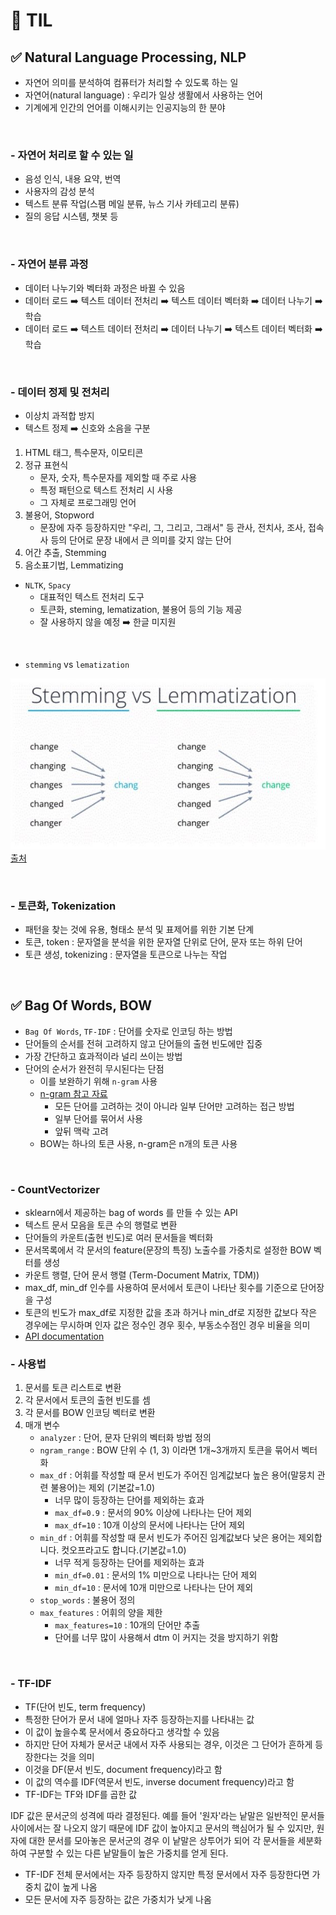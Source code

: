 # 🦁 TIL

## ✅ Natural Language Processing, NLP
* 자연어 의미를 분석하여 컴퓨터가 처리할 수 있도록 하는 일
* 자연어(natural language) : 우리가 일상 생활에서 사용하는 언어
* 기계에게 인간의 언어를 이해시키는 인공지능의 한 분야

<br>

### - 자연어 처리로 할 수 있는 일
* 음성 인식, 내용 요약, 번역
* 사용자의 감성 분석
* 텍스트 분류 작업(스팸 메일 분류, 뉴스 기사 카테고리 분류)
* 질의 응답 시스템, 챗봇 등 

<br>

### - 자연어 분류 과정
* 데이터 나누기와 벡터화 과정은 바뀔 수 있음
* 데이터 로드 ➡️ 텍스트 데이터 전처리 ➡️ 텍스트 데이터 벡터화 ➡️ 데이터 나누기 ➡️ 학습
* 데이터 로드 ➡️ 텍스트 데이터 전처리 ➡️ 데이터 나누기 ➡️ 텍스트 데이터 벡터화 ➡️ 학습

<br>

### - 데이터 정제 및 전처리
* 이상치 과적합 방지
* 텍스트 정제 ➡️ 신호와 소음을 구분
1. HTML 태그, 특수문자, 이모티콘
2. 정규 표현식
   * 문자, 숫자, 특수문자를 제외할 때 주로 사용
   * 특정 패턴으로 텍스트 전처리 시 사용
   * 그 자체로 프로그래밍 언어 
3. 불용어, Stopword
   * 문장에 자주 등장하지만 "우리, 그, 그리고, 그래서" 등 관사, 전치사, 조사, 접속사 등의 단어로 문장 내에서 큰 의미를 갖지 않는 단어
4. 어간 추출, Stemming
5. 음소표기법, Lemmatizing

* `NLTK`, `Spacy`
  * 대표적인 텍스트 전처리 도구 
  * 토큰화, steming, lematization, 불용어 등의 기능 제공
  * 잘 사용하지 않을 예정 ➡️ 한글 미지원

<br>

* `stemming` vs `lematization`

![](../../img/Stemming_and_lemmatization.webp) <br>
[출처](https://www.turing.com/kb/stemming-vs-lemmatization-in-python)

<br>

### - 토큰화, Tokenization
* 패턴을 찾는 것에 유용, 형태소 분석 및 표제어를 위한 기본 단계
* 토큰, token : 문자열을 분석을 위한 문자열 단위로 단어, 문자 또는 하위 단어
* 토큰 생성, tokenizing : 문자열을 토큰으로 나누는 작업

<br>

## ✅ Bag Of Words, BOW

* `Bag Of Words`, `TF-IDF` : 단어를 숫자로 인코딩 하는 방법
* 단어들의 순서를 전혀 고려하지 않고 단어들의 출현 빈도에만 집중
* 가장 간단하고 효과적이라 널리 쓰이는 방법
* 단어의 순서가 완전히 무시된다는 단점
  * 이를 보완하기 위해 `n-gram` 사용
  * [n-gram 참고 자료](https://heytech.tistory.com/343)
    * 모든 단어를 고려하는 것이 아니라 일부 단어만 고려하는 접근 방법
    * 일부 단어를 묶어서 사용
    * 앞뒤 맥락 고려 
  * BOW는 하나의 토큰 사용, n-gram은 n개의 토큰 사용


<br>

### - CountVectorizer
* sklearn에서 제공하는 bag of words 를 만들 수 있는 API
* 텍스트 문서 모음을 토큰 수의 행렬로 변환
* 단어들의 카운트(출현 빈도)로 여러 문서들을 벡터화
* 문서목록에서 각 문서의 feature(문장의 특징) 노출수를 가중치로 설정한 BOW 벡터를 생성
* 카운트 행렬, 단어 문서 행렬 (Term-Document Matrix, TDM))
* max_df, min_df 인수를 사용하여 문서에서 토큰이 나타난 횟수를 기준으로 단어장을 구성 
* 토큰의 빈도가 max_df로 지정한 값을 초과 하거나 min_df로 지정한 값보다 작은 경우에는 무시하며 인자 값은 정수인 경우 횟수, 부동소수점인 경우 비율을 의미
* [API documentation](https://scikit-learn.org/stable/modules/generated/sklearn.feature_extraction.text.CountVectorizer.html)

### - 사용법
1. 문서를 토큰 리스트로 변환
2. 각 문서에서 토큰의 출현 빈도를 셈
3. 각 문서를 BOW 인코딩 벡터로 변환
4. 매개 변수
    * `analyzer` : 단어, 문자 단위의 벡터화 방법 정의
    * `ngram_range` : BOW 단위 수 (1, 3) 이라면 1개~3개까지 토큰을 묶어서 벡터화
    * `max_df` : 어휘를 작성할 때 문서 빈도가 주어진 임계값보다 높은 용어(말뭉치 관련 불용어)는 제외 (기본값=1.0)
        * 너무 많이 등장하는 단어를 제외하는 효과
        * `max_df=0.9` : 문서의 90% 이상에 나타나는 단어 제외
        * `max_df=10` : 10개 이상의 문서에 나타나는 단어 제외
    * `min_df` : 어휘를 작성할 때 문서 빈도가 주어진 임계값보다 낮은 용어는 제외합니다. 컷오프라고도 합니다.(기본값=1.0)
        * 너무 적게 등장하는 단어를 제외하는 효과 
        * `min_df=0.01` : 문서의 1% 미만으로 나타나는 단어 제외
        * `min_df=10` : 문서에 10개 미만으로 나타나는 단어 제외
    * `stop_words` : 불용어 정의
    * `max_features` : 어휘의 양을 제한
      * `max_features=10` : 10개의 단어만 추출
      * 단어를 너무 많이 사용해서 dtm 이 커지는 것을 방지하기 위함


<br>

### - TF-IDF
* TF(단어 빈도, term frequency)
* 특정한 단어가 문서 내에 얼마나 자주 등장하는지를 나타내는 값
* 이 값이 높을수록 문서에서 중요하다고 생각할 수 있음
* 하지만 단어 자체가 문서군 내에서 자주 사용되는 경우, 이것은 그 단어가 흔하게 등장한다는 것을 의미
* 이것을 DF(문서 빈도, document frequency)라고 함
* 이 값의 역수를 IDF(역문서 빈도, inverse document frequency)라고 함 
* TF-IDF는 TF와 IDF를 곱한 값

IDF 값은 문서군의 성격에 따라 결정된다. 예를 들어 '원자'라는 낱말은 일반적인 문서들 사이에서는 잘 나오지 않기 때문에 IDF 값이 높아지고 문서의 핵심어가 될 수 있지만, 원자에 대한 문서를 모아놓은 문서군의 경우 이 낱말은 상투어가 되어 각 문서들을 세분화하여 구분할 수 있는 다른 낱말들이 높은 가중치를 얻게 된다.

* TF-IDF 전체 문서에서는 자주 등장하지 않지만 특정 문서에서 자주 등장한다면 가중치 값이 높게 나옴
* 모든 문서에 자주 등장하는 값은 가중치가 낮게 나옴


